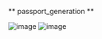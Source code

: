 ** passport_generation **

![image](https://github.com/fazliddinbaxtiyorov/passport_generation/assets/137509986/52c7d8fe-2030-4bf0-87ee-5fe20e053a43)
![image](https://github.com/fazliddinbaxtiyorov/passport_generation/assets/137509986/09572454-c34f-405d-b221-85073ea6e3b4)
